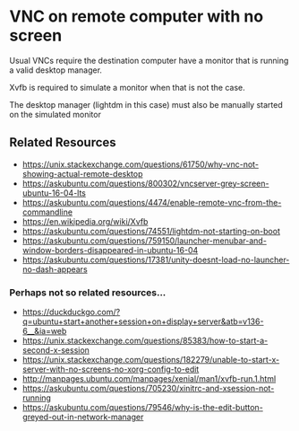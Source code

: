 # VNC on remote computer with no screen

Usual VNCs require the destination computer have a monitor that is running a valid desktop manager.

Xvfb is required to simulate a monitor when that is not the case.

The desktop manager (lightdm in this case) must also be manually started on the simulated monitor

## Related Resources
- <https://unix.stackexchange.com/questions/61750/why-vnc-not-showing-actual-remote-desktop>
- <https://askubuntu.com/questions/800302/vncserver-grey-screen-ubuntu-16-04-lts>
- <https://askubuntu.com/questions/4474/enable-remote-vnc-from-the-commandline>
- <https://en.wikipedia.org/wiki/Xvfb>
- <https://askubuntu.com/questions/74551/lightdm-not-starting-on-boot>
- <https://askubuntu.com/questions/759150/launcher-menubar-and-window-borders-disappeared-in-ubuntu-16-04>
- <https://askubuntu.com/questions/17381/unity-doesnt-load-no-launcher-no-dash-appears>

### Perhaps not so related resources...
- <https://duckduckgo.com/?q=ubuntu+start+another+session+on+display+server&atb=v136-6__&ia=web>
- <https://unix.stackexchange.com/questions/85383/how-to-start-a-second-x-session>
- <https://unix.stackexchange.com/questions/182279/unable-to-start-x-server-with-no-screens-no-xorg-config-to-edit>
- <http://manpages.ubuntu.com/manpages/xenial/man1/xvfb-run.1.html>
- <https://askubuntu.com/questions/705230/xinitrc-and-xsession-not-running>
- <https://askubuntu.com/questions/79546/why-is-the-edit-button-greyed-out-in-network-manager>

